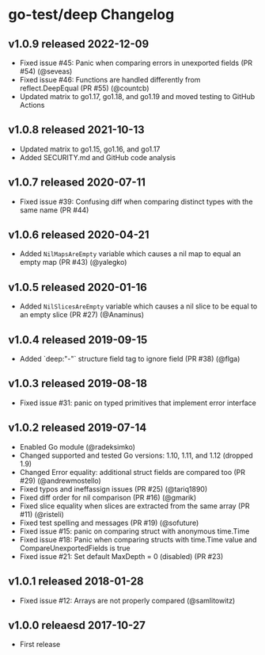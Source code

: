 # go-test/deep Changelog

## v1.0.9 released 2022-12-09

* Fixed issue #45: Panic when comparing errors in unexported fields (PR #54) (@seveas)
* Fixed issue #46: Functions are handled differently from reflect.DeepEqual (PR #55) (@countcb)
* Updated matrix to go1.17, go1.18, and go1.19 and moved testing to GitHub Actions

## v1.0.8 released 2021-10-13

* Updated matrix to go1.15, go1.16, and go1.17
* Added SECURITY.md and GitHub code analysis

## v1.0.7 released 2020-07-11

* Fixed issue #39: Confusing diff when comparing distinct types with the same name (PR #44)

## v1.0.6 released 2020-04-21

* Added `NilMapsAreEmpty` variable which causes a nil map to equal an empty map (PR #43) (@yalegko)

## v1.0.5 released 2020-01-16

* Added `NilSlicesAreEmpty` variable which causes a nil slice to be equal to an empty slice (PR #27) (@Anaminus)

## v1.0.4 released 2019-09-15

* Added \`deep:"-"\` structure field tag to ignore field (PR #38) (@flga)

## v1.0.3 released 2019-08-18

* Fixed issue #31: panic on typed primitives that implement error interface

## v1.0.2 released 2019-07-14

* Enabled Go module (@radeksimko)
* Changed supported and tested Go versions: 1.10, 1.11, and 1.12 (dropped 1.9)
* Changed Error equality: additional struct fields are compared too (PR #29) (@andrewmostello)
* Fixed typos and ineffassign issues (PR #25) (@tariq1890)
* Fixed diff order for nil comparison (PR #16) (@gmarik)
* Fixed slice equality when slices are extracted from the same array (PR #11) (@risteli)
* Fixed test spelling and messages (PR #19) (@sofuture)
* Fixed issue #15: panic on comparing struct with anonymous time.Time
* Fixed issue #18: Panic when comparing structs with time.Time value and CompareUnexportedFields is true
* Fixed issue #21: Set default MaxDepth = 0 (disabled) (PR #23)

## v1.0.1 released 2018-01-28

* Fixed issue #12: Arrays are not properly compared (@samlitowitz)

## v1.0.0 releaesd 2017-10-27 

* First release
